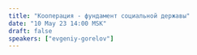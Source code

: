 ```yaml
---
title: "Кооперация - фундамент социальной державы"
date: "10 May 23 14:00 MSK"
draft: false
speakers: ["evgeniy-gorelov"]
---
```

